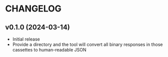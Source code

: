 # CHANGELOG

## v0.1.0 (2024-03-14)

- Initial release
- Provide a directory and the tool will convert all binary responses in those cassettes to human-readable JSON
